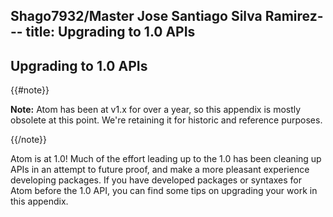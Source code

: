 Shago7932/Master
Jose Santiago Silva Ramirez---
title: Upgrading to 1.0 APIs
---
## Upgrading to 1.0 APIs

{{#note}}

**Note:** Atom has been at v1.x for over a year, so this appendix is mostly obsolete at this point. We're retaining it for historic and reference purposes.

{{/note}}

Atom is at 1.0! Much of the effort leading up to the 1.0 has been cleaning up APIs in an attempt to future proof, and make a more pleasant experience developing packages. If you have developed packages or syntaxes for Atom before the 1.0 API, you can find some tips on upgrading your work in this appendix.
